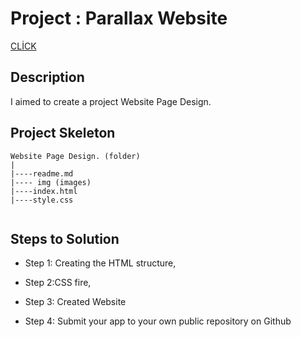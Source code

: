 # Project : Parallax Website 
[CLİCK](https://ilkaybasboga.github.io/hw-flex-page/)

## Description
I aimed to create a project Website Page Design.


## Project Skeleton 

```
Website Page Design. (folder)
|
|----readme.md               
|---- img (images)            
|----index.html  
|----style.css   
  

```


## Steps to Solution
  
- Step 1: Creating the HTML structure,

- Step 2:CSS fire,

- Step 3: Created Website
 
- Step 4: Submit your app to your own public repository on Github
